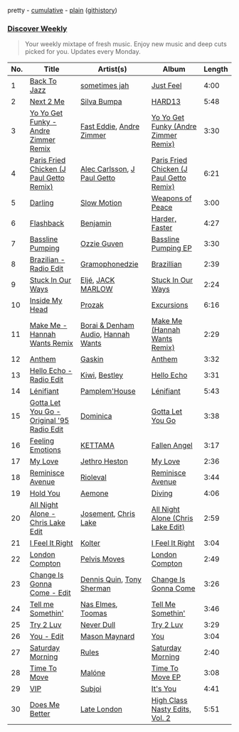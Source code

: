 pretty - [cumulative](/playlists/cumulative/Discover%20Weekly.md) - [plain](/playlists/plain/37i9dQZEVXcERLiUqU2pJX) ([githistory](https://github.githistory.xyz/vitokorn/spotify-playlist-archive/blob/master/playlists/plain/37i9dQZEVXcERLiUqU2pJX))
### [Discover Weekly](https://open.spotify.com/playlist/37i9dQZEVXcERLiUqU2pJX)

> Your weekly mixtape of fresh music. Enjoy new music and deep cuts picked for you. Updates every Monday.

| No. | Title | Artist(s) | Album | Length |
|---|---|---|---|---|
| 1 | [Back To Jazz](https://open.spotify.com/track/0lYGEP22F5i29vvFZ8yuMW) | [sometimes jah](https://open.spotify.com/artist/2zFpubfv126GUSy7IvKoxQ) | [Just Feel](https://open.spotify.com/album/39n0IRXVBSNKLdkP7i2cL2) | 4:00 |
| 2 | [Next 2 Me](https://open.spotify.com/track/3esNLJoUlJFYDJz0hBNx3Y) | [Silva Bumpa](https://open.spotify.com/artist/2dPLkqesvPXpIlP65JoLrf) | [HARD13](https://open.spotify.com/album/6nasHyKae6SR3ulEXjfn8V) | 5:48 |
| 3 | [Yo Yo Get Funky - Andre Zimmer Remix](https://open.spotify.com/track/5j1y2im0leY3lJlcxLFx1B) | [Fast Eddie](https://open.spotify.com/artist/19slOlozrbxkEIMD8L3Qsv), [Andre Zimmer](https://open.spotify.com/artist/4HTJLKTCCodGmW4YLyj1VA) | [Yo Yo Get Funky (Andre Zimmer Remix)](https://open.spotify.com/album/20wZYUzsZfPHscp0kiPzZY) | 3:30 |
| 4 | [Paris Fried Chicken (J Paul Getto Remix)](https://open.spotify.com/track/3QkH5XEBWip9Pz7GjKG5u9) | [Alec Carlsson](https://open.spotify.com/artist/1V4OSFulettRjngByCKlBb), [J Paul Getto](https://open.spotify.com/artist/2qplg23iVeAdhFhv7KPcj2) | [Paris Fried Chicken (J Paul Getto Remix)](https://open.spotify.com/album/6xl0b96jOQAeLiTD8plECN) | 6:21 |
| 5 | [Darling](https://open.spotify.com/track/7aj7uOisf0T7M5o3nUDHjY) | [Slow Motion](https://open.spotify.com/artist/6jmHuLfbWlq34KedQ7mA5I) | [Weapons of Peace](https://open.spotify.com/album/4KDdTK5jvpYextPXiDGF0x) | 3:00 |
| 6 | [Flashback](https://open.spotify.com/track/6pvP4svvLW2DzzYP841lSL) | [Benjamin](https://open.spotify.com/artist/1gXHnuUhhoG0Oia1mJafPE) | [Harder, Faster](https://open.spotify.com/album/3OJOrP5pUO67LHqRAYd6me) | 4:27 |
| 7 | [Bassline Pumping](https://open.spotify.com/track/4M11hrPXG4kOKGJoStB0QA) | [Ozzie Guven](https://open.spotify.com/artist/6VjxkdeZYfc1U2pC3JmwLy) | [Bassline Pumping EP](https://open.spotify.com/album/4AWsi577XmBqslAYZVQLxE) | 3:30 |
| 8 | [Brazilian - Radio Edit](https://open.spotify.com/track/2PFcPqtN35qx1cwSImpbRl) | [Gramophonedzie](https://open.spotify.com/artist/7jHmmW2bBagmzr76ZJW8Bc) | [Brazillian](https://open.spotify.com/album/7C679aC98R0neuYb3in67l) | 2:39 |
| 9 | [Stuck In Our Ways](https://open.spotify.com/track/76LaGvSB2UETy7EcZgxP7K) | [Eljé](https://open.spotify.com/artist/0xCxVPeq1nmkqrYIEcNodO), [JACK MARLOW](https://open.spotify.com/artist/5qIDbjJ9VyV3eogXzEA6H3) | [Stuck In Our Ways](https://open.spotify.com/album/1GdLx4lwzSFRrnRsFMweg4) | 2:24 |
| 10 | [Inside My Head](https://open.spotify.com/track/2P7uatFoSdST7pCRjdwSWV) | [Prozak](https://open.spotify.com/artist/1cFxOHBhTZDQuzNaIvzBel) | [Excursions](https://open.spotify.com/album/3oiPV55GhrMj810yEqir6Q) | 6:16 |
| 11 | [Make Me - Hannah Wants Remix](https://open.spotify.com/track/1SQhebURSsZwektZBtsS5b) | [Borai & Denham Audio](https://open.spotify.com/artist/6QsxKDNLJbtYqxb2wRmsu1), [Hannah Wants](https://open.spotify.com/artist/7sK4hnuUOXw6VStDw0q8NI) | [Make Me (Hannah Wants Remix)](https://open.spotify.com/album/1ZRPMxWZva9Xi6KM5LMWhY) | 2:29 |
| 12 | [Anthem](https://open.spotify.com/track/4oAVwUAZNINb5IZ4y1uhbU) | [Gaskin](https://open.spotify.com/artist/17uIxPZilMlZt3g31mL4sm) | [Anthem](https://open.spotify.com/album/4zz1IswYuJhwG3ucFSGlxc) | 3:32 |
| 13 | [Hello Echo - Radio Edit](https://open.spotify.com/track/285gc0zIEBU4igjLK72eXH) | [Kiwi](https://open.spotify.com/artist/5B9vWdtlNqK2UKM6MdE0WN), [Bestley](https://open.spotify.com/artist/3b2ZCIWy55NHeBIOUvbpct) | [Hello Echo](https://open.spotify.com/album/0WHck9IyWpYptoKg5TAOIR) | 3:31 |
| 14 | [Lénifiant](https://open.spotify.com/track/7jBCdw8yZF8LArN7sQ0m0l) | [Pamplem'House](https://open.spotify.com/artist/0qdfvEMX099Ut4kPamsOuM) | [Lénifiant](https://open.spotify.com/album/6euVC9woATbt91IHj8oYzf) | 5:43 |
| 15 | [Gotta Let You Go - Original '95 Radio Edit](https://open.spotify.com/track/4ncDLigc0frMDPYGYwkJ9C) | [Dominica](https://open.spotify.com/artist/6bETcPKjsI4UE4ZMHtcZCh) | [Gotta Let You Go](https://open.spotify.com/album/5zbe6ZuCE1gfa1PgClzqFR) | 3:38 |
| 16 | [Feeling Emotions](https://open.spotify.com/track/2B20oF05OKTllzQZLQuGN7) | [KETTAMA](https://open.spotify.com/artist/3an9rnsXKPCAMlZgH4A0n4) | [Fallen Angel](https://open.spotify.com/album/5eKWupqx2kfK4w9eEmUn6n) | 3:17 |
| 17 | [My Love](https://open.spotify.com/track/5Vi0u7cGTcPrXk6ZOoppnp) | [Jethro Heston](https://open.spotify.com/artist/1Qj4wPnd5DKW7TXALK7Xfj) | [My Love](https://open.spotify.com/album/09zYedT6OABvIqKBuEH3zE) | 2:36 |
| 18 | [Reminisce Avenue](https://open.spotify.com/track/3SREiqxY1wbKjn6zgxT0l7) | [Rioleval](https://open.spotify.com/artist/45I1HAnq6EeSBi48cAqpw0) | [Reminisce Avenue](https://open.spotify.com/album/7oybAFlWzhdBn8UDZFICie) | 3:44 |
| 19 | [Hold You](https://open.spotify.com/track/48K735Rd3UQExzjXH004k1) | [Aemone](https://open.spotify.com/artist/4MhBp6uORVip31uN5ML96d) | [Diving](https://open.spotify.com/album/4p6R6nA8wwpKK44auPTAOe) | 4:06 |
| 20 | [All Night Alone - Chris Lake Edit](https://open.spotify.com/track/49tMnLt1iXNT6QBOsepFyg) | [Josement](https://open.spotify.com/artist/2Fue2rkq7Fya36fknD1EaC), [Chris Lake](https://open.spotify.com/artist/5Igpc9iLZ3YGtKeYfSrrOE) | [All Night Alone (Chris Lake Edit)](https://open.spotify.com/album/5Lj94YpHLkmjM7JZ8wuURl) | 2:59 |
| 21 | [I Feel It Right](https://open.spotify.com/track/5Y5xn6cEjXtsba5ZvVLDs6) | [Kolter](https://open.spotify.com/artist/2Invsp3HSrAeJy4u7Retry) | [I Feel It Right](https://open.spotify.com/album/4rXiZ2mWYsuPuxy2dv4fD6) | 3:04 |
| 22 | [London Compton](https://open.spotify.com/track/1Z2tc4toMhE5zNeTh02ZUs) | [Pelvis Moves](https://open.spotify.com/artist/5xpKyiyh99QsvQ0xlfiVWL) | [London Compton](https://open.spotify.com/album/4opwyQsOA9qxMcCGWmAqrH) | 2:49 |
| 23 | [Change Is Gonna Come - Edit](https://open.spotify.com/track/6lKuoSEyKaar3KsWvEalXE) | [Dennis Quin](https://open.spotify.com/artist/1iaGffGcjxdzSFkwfCN2Ul), [Tony Sherman](https://open.spotify.com/artist/5PGrx2urmHR1xmOvSMAK3l) | [Change Is Gonna Come](https://open.spotify.com/album/1UfaS1RDld7N9ufhQafl95) | 3:26 |
| 24 | [Tell me Somethin'](https://open.spotify.com/track/5XlzuIySfqhqMv5MqjHj6H) | [Nas Elmes](https://open.spotify.com/artist/3Er81tOz91W4ND6HmrRh4S), [Toomas](https://open.spotify.com/artist/5Wt8ulVd5KAwGfuTT92NXD) | [Tell Me Somethin'](https://open.spotify.com/album/4GE04BAe5uUJORYkXND6Q8) | 3:46 |
| 25 | [Try 2 Luv](https://open.spotify.com/track/5wiSQvPrvr9KdlHJ9DmtL6) | [Never Dull](https://open.spotify.com/artist/2u3rmzZC0psTER2sDfUebm) | [Try 2 Luv](https://open.spotify.com/album/7FQj1zs4uM7eIGJG2rnlQm) | 3:29 |
| 26 | [You - Edit](https://open.spotify.com/track/61hQppufGvKelVZHZ3bnXk) | [Mason Maynard](https://open.spotify.com/artist/4EdTAy3S5GrswFHCdpiKP3) | [You](https://open.spotify.com/album/2r1u4VFgE7pZvf28bgPizn) | 3:04 |
| 27 | [Saturday Morning](https://open.spotify.com/track/24IEGudSMPFjk1U7klc4zp) | [Rules](https://open.spotify.com/artist/3CYrfsHEf7AZRlKUvzTnpA) | [Saturday Morning](https://open.spotify.com/album/4ATp8hoJal8KklLDp96Jcu) | 2:40 |
| 28 | [Time To Move](https://open.spotify.com/track/6zneHeDLkr7oa4zAjnLVgn) | [Malóne](https://open.spotify.com/artist/7fQMET8UaHL3gpH9LhqINM) | [Time To Move EP](https://open.spotify.com/album/4JMQIy6Ef2t4U5Cf84AX7q) | 3:08 |
| 29 | [VIP](https://open.spotify.com/track/1ZrCQtuN4BQBkCXxOzlIWz) | [Subjoi](https://open.spotify.com/artist/5yP54uGWok9LAIYdH7tz5p) | [It's You](https://open.spotify.com/album/5O7SS1r3GTrLWiPYVYLMQ7) | 4:41 |
| 30 | [Does Me Better](https://open.spotify.com/track/1FwGHXOQpOyRJjezWs4E9i) | [Late London](https://open.spotify.com/artist/43iXd5vVYg0h1SLO3rA6qz) | [High Class Nasty Edits, Vol. 2](https://open.spotify.com/album/5HXsmZtL5trQb0zK6w8bMT) | 5:51 |